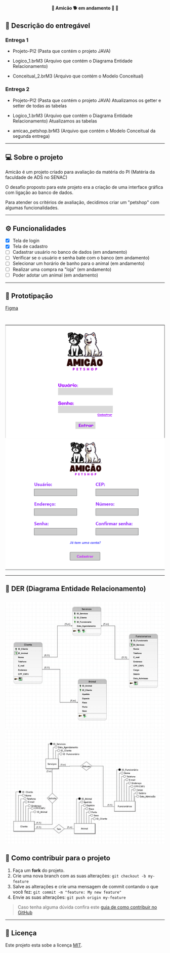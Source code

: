 <h4 align="center"> 
	🚧  Amicão 🐕 em andamento 🚀 🚧
</h4>

## 📄 Descrição do entregável

### Entrega 1

- Projeto-PI2 (Pasta que contém o projeto JAVA)

- Logico_1.brM3 (Arquivo que contém o Diagrama Entidade Relacionamento)

- Conceitual_2.brM3 (Arquivo que contém o Modelo Conceitual)

### Entrega 2

- Projeto-PI2 (Pasta que contém o projeto JAVA)
  	Atualizamos os getter e setter de todas as tabelas
  
- Logico_1.brM3 (Arquivo que contém o Diagrama Entidade Relacionamento)
  	Atualizamos as tabelas

- amicao_petshop.brM3 (Arquivo que contém o Modelo Conceitual da segunda entrega)

---

## 💻 Sobre o projeto

Amicão é um projeto criado para avaliação da matéria do PI (Matéria da faculdade de ADS no SENAC)

O desafio proposto para este projeto era a criação de uma interface gráfica com ligação ao banco de dados.

Para atender os critérios de avaliação, decidimos criar um "petshop" com algumas funcionalidades.

---

## ⚙️ Funcionalidades

- [x] Tela de login
- [x] Tela de cadastro
- [ ] Cadastrar usuário no banco de dados (em andamento)
- [ ] Verificar se o usuário e senha bate com o banco (em andamento)
- [ ] Selecionar um horário de banho para o animal (em andamento)
- [ ] Realizar uma compra na "loja" (em andamento)
- [ ] Poder adotar um animal (em andamento)

---
## 🎨 Prototipação

[Figma](https://www.figma.com/file/g4DNVbI8r8oaf03Jha1gLN/Untitled?type=design&node-id=0%3A1&mode=design&t=F9DNuVBM588yxGdT-1)

<br>

![Login](https://github.com/PI-SENAC-2S/Amicao/blob/main/_assets/01.png)<br>
![Cadastro](https://github.com/PI-SENAC-2S/Amicao/blob/main/_assets/02.png)<br>

---
## 🏦 DER (Diagrama Entidade Relacionamento)

![DER](https://github.com/PI-SENAC-2S/Amicao/blob/main/_assets/04.jpg)<br>
![DER](https://github.com/PI-SENAC-2S/Amicao/blob/main/_assets/05.jpg)<br>
---
## 💪 Como contribuir para o projeto

1. Faça um **fork** do projeto.
2. Crie uma nova branch com as suas alterações: `git checkout -b my-feature`
3. Salve as alterações e crie uma mensagem de commit contando o que você fez: `git commit -m "feature: My new feature"`
4. Envie as suas alterações: `git push origin my-feature`
> Caso tenha alguma dúvida confira este [guia de como contribuir no GitHub](./CONTRIBUTING.md)

---

## 📝 Licença

Este projeto esta sobe a licença [MIT](./LICENSE).



